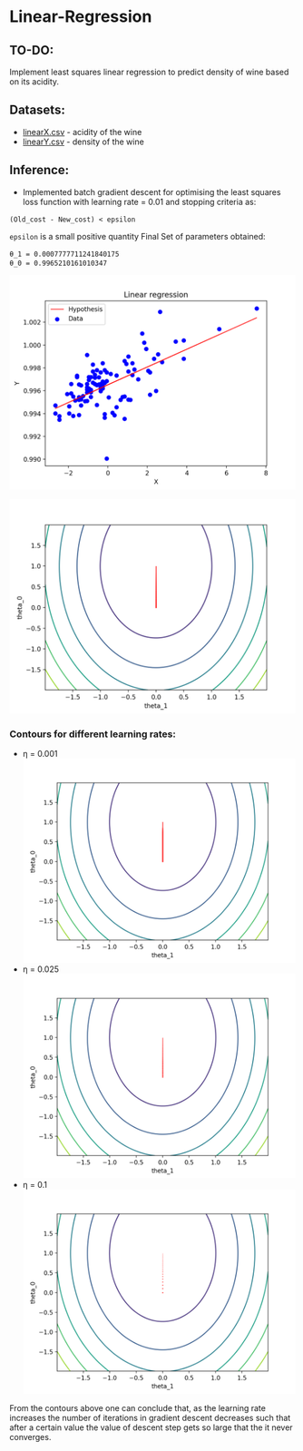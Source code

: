 # Linear-Regression
## TO-DO:
Implement least squares linear regression to predict density of wine based on its acidity.

## Datasets:
- [linearX.csv](https://github.com/aarunishsinha/Linear-Regression/blob/main/data/linearX.csv) - acidity of the wine
- [linearY.csv](https://github.com/aarunishsinha/Linear-Regression/blob/main/data/linearY.csv) - density of the wine

## Inference:
- Implemented batch gradient descent for optimising the least squares loss function with learning rate = 0.01 and stopping criteria as:
```
(Old_cost - New_cost) < epsilon
```
`epsilon` is a small positive quantity
Final Set of parameters obtained:
```
θ_1 = 0.0007777711241840175
θ_0 = 0.9965210161010347
```
![alt text](https://github.com/aarunishsinha/Linear-Regression/blob/main/out/q1_b.png "Hypothesis Function")

![alt text](https://github.com/aarunishsinha/Linear-Regression/blob/main/out/q1_d.png "Contours of the Error Function")

### Contours for different learning rates:
- η = 0.001
![alt text](https://github.com/aarunishsinha/Linear-Regression/blob/main/out/1q1_e.png "Contours of the Error Function")
- η = 0.025
![alt text](https://github.com/aarunishsinha/Linear-Regression/blob/main/out/2q1_e.png "Contours of the Error Function")
- η = 0.1
![alt text](https://github.com/aarunishsinha/Linear-Regression/blob/main/out/3q1_e.png "Contours of the Error Function")

From the contours above one can conclude that, as the learning rate increases the number of iterations in gradient descent decreases such that after a certain value the value of descent step gets so large that the it never converges.
